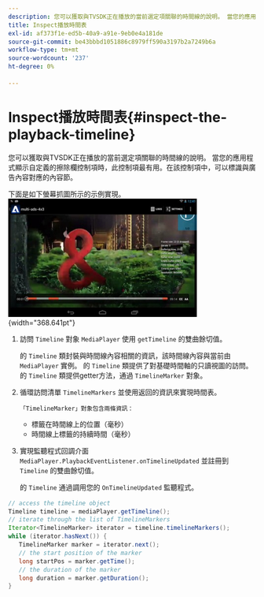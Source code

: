 ```yaml
---
description: 您可以獲取與TVSDK正在播放的當前選定項關聯的時間線的說明。 當您的應用程式顯示自定義的擦除欄控制項時，此控制項最有用。在該控制項中，可以標識與廣告內容對應的內容節。
title: Inspect播放時間表
exl-id: af373f1e-ed5b-40a9-a91e-9eb0e4a181de
source-git-commit: be43bbbd1051886c8979ff590a3197b2a7249b6a
workflow-type: tm+mt
source-wordcount: '237'
ht-degree: 0%

---
```


# Inspect播放時間表{#inspect-the-playback-timeline}

您可以獲取與TVSDK正在播放的當前選定項關聯的時間線的說明。 當您的應用程式顯示自定義的擦除欄控制項時，此控制項最有用。在該控制項中，可以標識與廣告內容對應的內容節。

下面是如下螢幕抓圖所示的示例實現。  ![](assets/inspect-playback.jpg){width="368.641pt"}

1. 訪問 `Timeline` 對象 `MediaPlayer` 使用 `getTimeline` 的雙曲餘切值。

   的 `Timeline` 類封裝與時間線內容相關的資訊，該時間線內容與當前由 `MediaPlayer` 實例。 的 `Timeline` 類提供了對基礎時間軸的只讀視圖的訪問。 的 `Timeline` 類提供getter方法，通過 `TimelineMarker` 對象。

1. 循環訪問清單 `TimelineMarkers` 並使用返回的資訊來實現時間表。

       「TimelineMarker」對象包含兩條資訊：
   
   * 標籤在時間線上的位置（毫秒）
   * 時間線上標籤的持續時間（毫秒）

1. 實現監聽程式回調介面 `MediaPlayer.PlaybackEventListener.onTimelineUpdated` 並註冊到 `Timeline` 的雙曲餘切值。

   的 `Timeline` 通過調用您的 `OnTimelineUpdated` 監聽程式。

```java
// access the timeline object 
Timeline timeline = mediaPlayer.getTimeline(); 
// iterate through the list of TimelineMarkers 
Iterator<TimelineMarker> iterator = timeline.timelineMarkers(); 
while (iterator.hasNext()) { 
   TimelineMarker marker = iterator.next(); 
   // the start position of the marker 
   long startPos = marker.getTime(); 
   // the duration of the marker 
   long duration = marker.getDuration(); 
}
```
